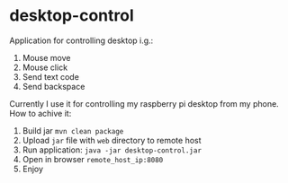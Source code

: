 # desktop-control
Application for controlling desktop i.g.:
1. Mouse move
1. Mouse click
1. Send text code
1. Send backspace

Currently I use it for controlling my raspberry pi desktop from my phone.
How to achive it:
1. Build jar `mvn clean package`
1. Upload `jar` file with `web` directory to remote host
1. Run application: `java -jar desktop-control.jar`
1. Open in browser `remote_host_ip:8080`
1. Enjoy
